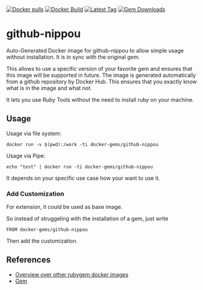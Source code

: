 [![Docker pulls](https://img.shields.io/docker/pulls/rubygem/github-nippou.svg)](https://hub.docker.com/r/rubygem/github-nippou/)
[![Docker Build](https://img.shields.io/docker/automated/rubygem/github-nippou.svg)](https://hub.docker.com/r/rubygem/github-nippou/)
[![Latest Tag](https://img.shields.io/github/tag/docker-rubygem/github-nippou.svg)](https://hub.docker.com/r/rubygem/github-nippou/)
[![Gem Downloads](https://img.shields.io/gem/dt/github-nippou.svg)](https://rubygems.org/gems/github-nippou/)
# github-nippou

Auto-Generated Docker image for github-nippou to allow simple usage without installation.
It is in sync with the original gem.

This allows to use a specific version of your favorite gem and ensures that this image will be supported in future.
The image is generated automatically from a github repository by Docker Hub.
This ensures that you exactly know what is in the image and what not.

It lets you use Ruby Tools without the need to install ruby on your machine.

## Usage

Usage via file system:

`docker run -v $(pwd):/work -ti docker-gems/github-nippou`

Usage via Pipe:

`echo "test" | docker run -ti docker-gems/github-nippou`

It depends on your specific use case how your want to use it.

### Add Customization

For extension, it could be used as base image.

So instead of struggeling with the installation of a gem, just write

`FROM docker-gems/github-nippou`

Then add the customization.

## References

 - [Overview over other rubygem docker images](https://github.com/thinkbot/docker-rubygem)
 - [Gem](https://rubygems.org/gems/github-nippou/)
